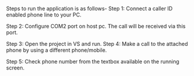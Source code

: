 Steps to run the application is as follows-
Step 1:
Connect a caller ID enabled phone line to your PC.

Step 2:
Configure COM2 port on host pc. The call will be received via this port.
 
Step 3:
Open the project in VS and run.
Step 4:
Make a call to the attached phone by using a different phone/mobile.

Step 5:
Check phone number from the textbox available on the running screen.

